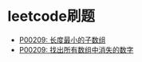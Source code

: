 # leetcode刷题

* [P00209: 长度最小的子数组](/coding/algorithm/leetcode/P00209.md)
* [P00209: 找出所有数组中消失的数字](/coding/algorithm/leetcode/P00448.md)

